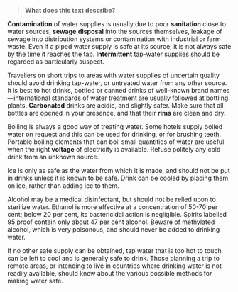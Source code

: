 > **What does this text describe?**



**Contamination** of water supplies is usually due to poor **sanitation** close to water sources, **sewage** **disposal** into the sources themselves, leakage of sewage into distribution systems or contamination with industrial or farm waste. Even if a piped water supply is safe at its source, it is not always safe by the time it reaches the tap. **Intermittent** tap-water supplies should be regarded as particularly suspect.

 

Travellers on short trips to areas with water supplies of uncertain quality should avoid drinking tap-water, or untreated water from any other source. It is best to hot drinks, bottled or canned drinks of well-known brand names—international standards of water treatment are usually followed at bottling plants. **Carbonated** drinks are acidic, and slightly safer. Make sure that all bottles are opened in your presence, and that their **rims** are clean and dry.

 

Boiling is always a good way of treating water. Some hotels supply boiled water on request and this can be used for drinking, or for brushing teeth. Portable boiling elements that can boil small quantities of water are useful when the right **voltage** of electricity is available. Refuse politely any cold drink from an unknown source.

  

Ice is only as safe as the water from which it is made, and should not be put in drinks unless it is known to be safe. Drink can be cooled by placing them on ice, rather than adding ice to them.

 

Alcohol may be a medical disinfectant, but should not be relied upon to sterilize water. Ethanol is more effective at a concentration of 50-70 per cent; below 20 per cent, its bactericidal action is negligible. Spirits labelled 95 proof contain only about 47 per cent alcohol. Beware of methylated alcohol, which is very poisonous, and should never be added to drinking water.

 

If no other safe supply can be obtained, tap water that is too hot to touch can be left to cool and is generally safe to drink. Those planning a trip to remote areas, or intending to live in countries where drinking water is not readily available, should know about the various possible methods for making water safe.

